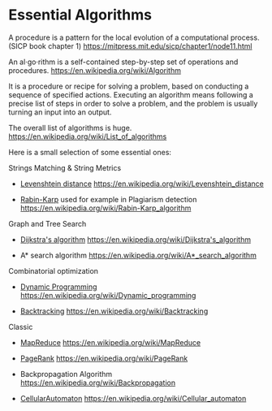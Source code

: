# Essential Algorithms

A procedure is a pattern for the local evolution of a computational process.
(SICP book chapter 1)
https://mitpress.mit.edu/sicp/chapter1/node11.html

An al·go·rithm is a self-contained step-by-step set of operations and procedures.
https://en.wikipedia.org/wiki/Algorithm

It is a procedure or recipe for solving a problem, based on conducting a sequence of specified actions. Executing an algorithm means following a precise list of steps in order to solve a problem, and the problem is usually turning an input into an output.

The overall list of algorithms is huge.
https://en.wikipedia.org/wiki/List_of_algorithms

Here is a small selection of some essential ones:

Strings Matching & String Metrics

* [Levenshtein distance](levenshtein.rb)
  https://en.wikipedia.org/wiki/Levenshtein_distance

* [Rabin-Karp](rabin_karp.rb) used for example in Plagiarism detection
  https://en.wikipedia.org/wiki/Rabin-Karp_algorithm

Graph and Tree Search

* [Dijkstra's algorithm](dijkstra.rb)
  https://en.wikipedia.org/wiki/Dijkstra's_algorithm

* A* search algorithm
  https://en.wikipedia.org/wiki/A*_search_algorithm

Combinatorial optimization

* [Dynamic Programming](dynamic_programming.rb)
  https://en.wikipedia.org/wiki/Dynamic_programming

* [Backtracking](backtracking.rb)
  https://en.wikipedia.org/wiki/Backtracking

Classic

* [MapReduce](map_reduce.rb)
  https://en.wikipedia.org/wiki/MapReduce

* [PageRank](page_rank.rb)
  https://en.wikipedia.org/wiki/PageRank

* Backpropagation Algorithm
  https://en.wikipedia.org/wiki/Backpropagation

* [CellularAutomaton](automata.rb)
  https://en.wikipedia.org/wiki/Cellular_automaton

